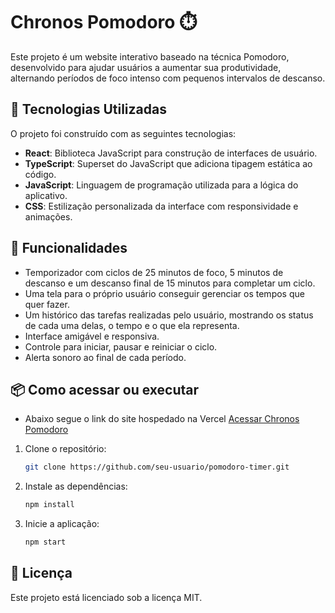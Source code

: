 # Chronos Pomodoro ⏱️

Este projeto é um website interativo baseado na técnica Pomodoro, desenvolvido para ajudar usuários a aumentar sua produtividade, alternando períodos de foco intenso com pequenos intervalos de descanso.

## 🚀 Tecnologias Utilizadas

O projeto foi construído com as seguintes tecnologias:

-   **React**: Biblioteca JavaScript para construção de interfaces de usuário.
-   **TypeScript**: Superset do JavaScript que adiciona tipagem estática ao código.
-   **JavaScript**: Linguagem de programação utilizada para a lógica do aplicativo.
-   **CSS**: Estilização personalizada da interface com responsividade e animações.

## 🎯 Funcionalidades

-   Temporizador com ciclos de 25 minutos de foco, 5 minutos de descanso e um descanso final de 15 minutos para completar um ciclo.
-   Uma tela para o próprio usuário conseguir gerenciar os tempos que quer fazer.
-   Um histórico das tarefas realizadas pelo usuário, mostrando os status de cada uma delas, o tempo e o que ela representa.
-   Interface amigável e responsiva.
-   Controle para iniciar, pausar e reiniciar o ciclo.
-   Alerta sonoro ao final de cada período.

## 📦 Como acessar ou executar

-   Abaixo segue o link do site hospedado na Vercel
    [Acessar Chronos Pomodoro](https://chronos-pomodoro-coral.vercel.app/)

1. Clone o repositório:
    ```bash
    git clone https://github.com/seu-usuario/pomodoro-timer.git
    ```
2. Instale as dependências:
    ```bash
    npm install
    ```
3. Inicie a aplicação:
    ```bash
    npm start
    ```

## 📄 Licença

Este projeto está licenciado sob a licença MIT.
